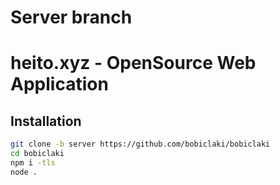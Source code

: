 # Server branch

# heito.xyz - OpenSource Web Application

## Installation
```bash
git clone -b server https://github.com/bobiclaki/bobiclaki
cd bobiclaki
npm i -tls
node .
```
